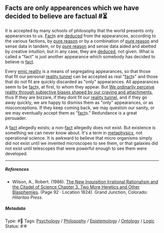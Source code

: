 ## Facts are only appearences which we have decided to believe are factual  #⏳

It is accepted by many schools of philosophy that the world presents only appearances to us. [Fact](Fact.md)s are [deduced](Deductive%20reasoning.md) from the appearances, according to the various factions, by [pure reason](Pure%20Reason.md) or by a combination of [pure reason](Pure%20Reason.md) and sense data in tandem, or by [pure reason](Pure%20Reason.md) and sense data aided and abetted by creative intuition, but in any case, they are [deduced](Deductive%20reasoning.md), not given. What is called a "fact" is just another appearance which somebody has decided to believe is [fact](Fact.md).

Every [emic reality](Emic%20Reality.md) is a means of segregating appearances, so that those that fit our personal [reality tunnel](Reality%20tunnel.md) can be accepted as real "[fact](Fact.md)s" and those that do not fit are quickly discarded as "only" appearances. All appearances seem to be [fact](Fact.md)s, at first, to whom they appear. But [We ordinarily perceive reality through subjective biases shaped by our craving and attachments](We%20ordinarily%20perceive%20reality%20through%20subjective%20biases%20shaped%20by%20our%20craving%20and%20attachments.md), thus If they are bizzare, if they dont fit our [reality tunnel](Reality%20tunnel.md), and if they go away quickly, we are happy to dismiss them as "only" appearances, or as misconceptions. If they keep coming back, we may question our sanity, or we may eventually accept them as "[fact](Fact.md)s." Redundance is a great persuader. 

A [fact](Fact.md) allegedly exists; a non-[fact](Fact.md) allegedly does not exist. But existence is something we can never know about. It's a term in [metaphysics](), not operational science. It is awkward to believe that micro organisms simply did not exist until we invented microscopes to see them, or that galaxies did not exist until telescopes that were powerful enough to see them were developed. 

---

##### References

* Wilson, A., Robert. (1986). [The New Inquisition Irrational Rationalism and the Citadel of Science Chapter 3. Two More Heretics and Other Blasphemies](The%20New%20Inquisition%20Irrational%20Rationalism%20and%20the%20Citadel%20of%20Science%20Chapter%203.%20Two%20More%20Heretics%20and%20Other%20Blasphemies.md). (Page 92 · Location 1824). Grand Junction, Colorado: *Hilaritas Press*.

##### Metadata

Type: #🔴 
Tags: [Psychology](Psychology.md) / [Philosophy](Philosophy.md) / [Epistemology](Epistemology.md) / [Ontology](Ontology.md) / [Logic](Logic.md) 
Status: #☀️ 

